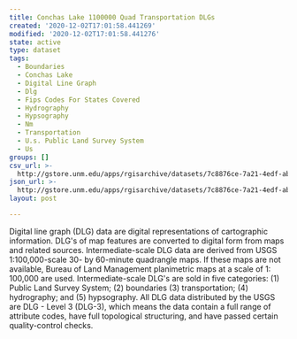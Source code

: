 ```yaml
---
title: Conchas Lake 1100000 Quad Transportation DLGs
created: '2020-12-02T17:01:58.441269'
modified: '2020-12-02T17:01:58.441276'
state: active
type: dataset
tags:
  - Boundaries
  - Conchas Lake
  - Digital Line Graph
  - Dlg
  - Fips Codes For States Covered
  - Hydrography
  - Hypsography
  - Nm
  - Transportation
  - U.s. Public Land Survey System
  - Us
groups: []
csv_url: >-
  http://gstore.unm.edu/apps/rgisarchive/datasets/7c8876ce-7a21-4edf-abd2-d9839238a22e/tconchaslshp.derived.csv
json_url: >-
  http://gstore.unm.edu/apps/rgisarchive/datasets/7c8876ce-7a21-4edf-abd2-d9839238a22e/tconchaslshp.derived.json
layout: post

---
```


Digital line graph (DLG) data are digital representations of
cartographic information. DLG's of map features are
converted to digital form from maps and related sources.
Intermediate-scale DLG data are derived from USGS
1:100,000-scale 30- by 60-minute quadrangle maps. If these
maps are not available, Bureau of Land Management
planimetric maps at a scale of 1: 100,000 are used.
Intermediate-scale DLG's are sold in five categories: (1)
Public Land Survey System; (2) boundaries (3)
transportation; (4) hydrography; and (5) hypsography. All
DLG data distributed by the USGS are DLG - Level 3 (DLG-3),
which means the data contain a full range of attribute
codes, have full topological structuring, and have passed
certain quality-control checks.

